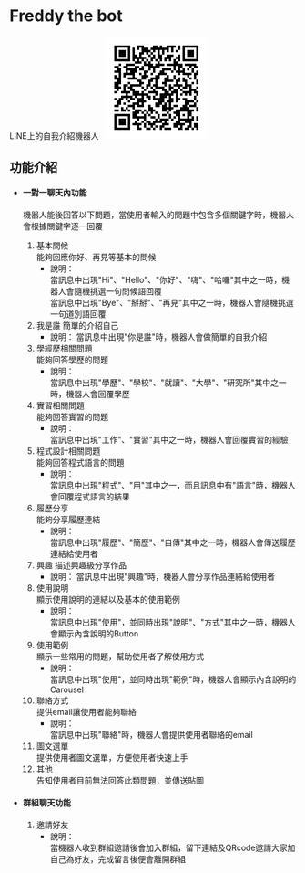# Freddy the bot   
LINE上的自我介紹機器人   
![QRcode](image/QRcode.png  "QRcode")
## 功能介紹  
- #### 一對一聊天內功能  
	機器人能後回答以下問題，當使用者輸入的問題中包含多個關鍵字時，機器人會根據關鍵字逐一回覆
	1. 基本問候  
		能夠回應你好、再見等基本的問候  
		- 說明：  
		當訊息中出現"Hi"、"Hello"、"你好"、"嗨"、"哈囉"其中之一時，機器人會隨機挑選一句問候語回覆  
		當訊息中出現"Bye"、"掰掰"、"再見"其中之一時，機器人會隨機挑選一句道別語回覆
	2. 我是誰
		簡單的介紹自己
		- 說明：
		當訊息中出現"你是誰"時，機器人會做簡單的自我介紹
	3. 學經歷相關問題  
		能夠回答學歷的問題  
		- 說明：  
		當訊息中出現"學歷"、"學校"、"就讀"、"大學"、"研究所"其中之一時，機器人會回覆學歷  
	4. 實習相關問題  
		能夠回答實習的問題  
		- 說明：  
		當訊息中出現"工作"、"實習"其中之一時，機器人會回覆實習的經驗  
	5. 程式設計相關問題  
		能夠回答程式語言的問題  
		- 說明：  
		當訊息中出現"程式"、"用"其中之一，而且訊息中有"語言"時，機器人會回覆程式語言的結果  
	6. 履歷分享  
		能夠分享履歷連結  
		- 說明：  
		當訊息中出現"履歷"、"簡歷"、"自傳"其中之一時，機器人會傳送履歷連結給使用者  
	7. 興趣
		描述興趣級分享作品
		- 說明：
		當訊息中出現"興趣"時，機器人會分享作品連結給使用者
	8. 使用說明  
		顯示使用說明的連結以及基本的使用範例  
		- 說明：  
			當訊息中出現"使用"，並同時出現"說明"、"方式"其中之一時，機器人會顯示內含說明的Button  
	9. 使用範例  
		顯示一些常用的問題，幫助使用者了解使用方式  
		- 說明：  
		當訊息中出現"使用"，並同時出現"範例"時，機器人會顯示內含說明的Carousel  
	10. 聯絡方式  
		提供email讓使用者能夠聯絡  
		- 說明：  
		當訊息中出現"聯絡"時，機器人會提供使用者聯絡的email  
	11. 圖文選單  
		提供使用者圖文選單，方便使用者快速上手  
	12. 其他  
		告知使用者目前無法回答此類問題，並傳送貼圖  
  
- #### 群組聊天功能  
	1. 邀請好友
		- 說明：  
		當機器人收到群組邀請後會加入群組，留下連結及QRcode邀請大家加自己為好友，完成留言後便會離開群組  
